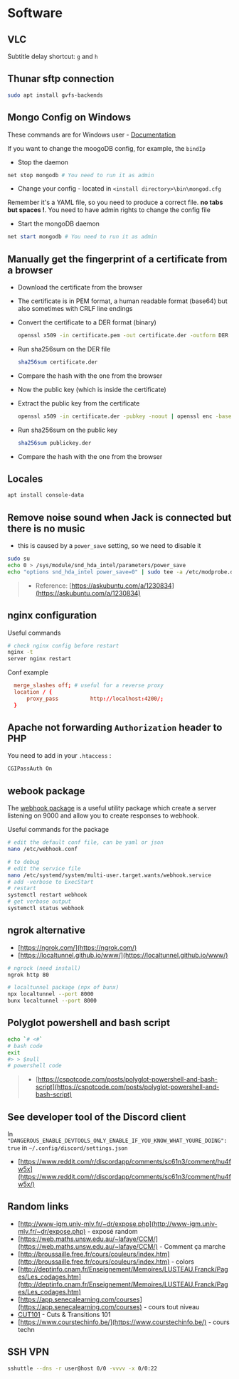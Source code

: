 # Software

<!-- commands related to specific 'no-default' package -->

## VLC

Subtitle delay shortcut: `g` and `h`

## Thunar sftp connection

```sh
sudo apt install gvfs-backends
```

## Mongo Config on Windows

These commands are for Windows user - [Documentation](https://docs.mongodb.com/manual/reference/configuration-options/)

If you want to change the moogoDB config, for example, the `bindIp`

- Stop the daemon

```powershell
net stop mongodb # You need to run it as admin
```

- Change your config - located in `<install directory>\bin\mongod.cfg`

Remember it's a YAML file, so you need to produce a correct file. **no tabs but spaces !**. You need to have admin rights to change the config file

- Start the mongoDB daemon

```powershell
net start mongodb # You need to run it as admin
```

## Manually get the fingerprint of a certificate from a browser

- Download the certificate from the browser
- The certificate is in PEM format, a human readable format (base64) but also sometimes with CRLF line endings
- Convert the certificate to a DER format (binary)

    ```sh
    openssl x509 -in certificate.pem -out certificate.der -outform DER
    ```

- Run sha256sum on the DER file

    ```sh
    sha256sum certificate.der
    ```

- Compare the hash with the one from the browser

- Now the public key (which is inside the certificate)
- Extract the public key from the certificate

    ```sh
    openssl x509 -in certificate.der -pubkey -noout | openssl enc -base64 -d > publickey.der
    ```

- Run sha256sum on the public key

    ```sh
    sha256sum publickey.der
    ```

- Compare the hash with the one from the browser

## Locales

```sh
apt install console-data
```

## Remove noise sound when Jack is connected but there is no music

- this is caused by a `power_save` setting, so we need to disable it

```sh
sudo su
echo 0 > /sys/module/snd_hda_intel/parameters/power_save
echo "options snd_hda_intel power_save=0" | sudo tee -a /etc/modprobe.d/audio_disable_powersave.conf # make it persit
```

> - Reference: [https://askubuntu.com/a/1230834](https://askubuntu.com/a/1230834)

## nginx configuration

Useful commands

```sh
# check nginx config before restart
nginx -t
server nginx restart
```

Conf example

```conf
  merge_slashes off; # useful for a reverse proxy
  location / {
      proxy_pass          http://localhost:4200/;
  }
```

## Apache not forwarding `Authorization` header to PHP

You need to add in your `.htaccess` :

```bash
CGIPassAuth On
```

## webook package

The [webhook package](https://github.com/adnanh/webhook) is a useful utility package which create a server listening on 9000 and allow you to create responses to webhook.

Useful commands for the package

```sh
# edit the default conf file, can be yaml or json
nano /etc/webhook.conf

# to debug
# edit the service file
nano /etc/systemd/system/multi-user.target.wants/webhook.service
# add -verbose to ExecStart
# restart
systemctl restart webhook
# get verbose output
systemctl status webhook
```

## ngrok alternative

- [https://ngrok.com/](https://ngrok.com/)
- [https://localtunnel.github.io/www/](https://localtunnel.github.io/www/)

```sh
# ngrock (need install)
ngrok http 80

# localtunnel package (npx of bunx)
npx localtunnel --port 8000
bunx localtunnel --port 8000
```

## Polyglot powershell and bash script

```sh
echo `# <#`
# bash code
exit
#> > $null
# powershell code
```

> - [https://cspotcode.com/posts/polyglot-powershell-and-bash-script](https://cspotcode.com/posts/polyglot-powershell-and-bash-script)

## See developer tool of the Discord client

In `"DANGEROUS_ENABLE_DEVTOOLS_ONLY_ENABLE_IF_YOU_KNOW_WHAT_YOURE_DOING": true` in `~/.config/discord/settings.json`

- [https://www.reddit.com/r/discordapp/comments/sc61n3/comment/hu4fw5x](https://www.reddit.com/r/discordapp/comments/sc61n3/comment/hu4fw5x/)

## Random links

- [http://www-igm.univ-mlv.fr/~dr/expose.php](http://www-igm.univ-mlv.fr/~dr/expose.php) - exposé random
- [https://web.maths.unsw.edu.au/~lafaye/CCM/](https://web.maths.unsw.edu.au/~lafaye/CCM/) - Comment ça marche
- [http://broussaille.free.fr/cours/couleurs/index.htm](http://broussaille.free.fr/cours/couleurs/index.htm) - colors
- [http://deptinfo.cnam.fr/Enseignement/Memoires/LUSTEAU.Franck/Pages/Les_codages.htm](http://deptinfo.cnam.fr/Enseignement/Memoires/LUSTEAU.Franck/Pages/Les_codages.htm)
- [https://app.senecalearning.com/courses](https://app.senecalearning.com/courses) - cours tout niveau
- [CUT101](https://www.youtube.com/watch?v=OAH0MoAv2CI) - Cuts & Transitions 101
- [https://www.courstechinfo.be/](https://www.courstechinfo.be/) - cours techn

## SSH VPN

```sh
sshuttle --dns -r user@host 0/0 -vvvv -x 0/0:22
```
